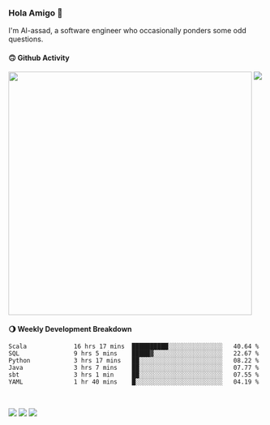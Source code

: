 ### Hola Amigo 🤣   

I'm Al-assad, a software engineer who occasionally ponders some odd questions.  
 
#### 🙃 Github Activity 
<div>
  <img src="https://github-readme-stats.vercel.app/api?username=al-assad&show_icons=true" align="top" style="display: inline-block;" width="480"/>
  <img src="https://github-readme-stats.vercel.app/api/top-langs/?username=al-assad&hide=css,html&langs_count=8&layout=compact" align="top" style="display: inline-block;"/>
</div>

#### 🌖 Weekly Development Breakdown
<!--START_SECTION:waka-->

```text
Scala             16 hrs 17 mins  ██████████░░░░░░░░░░░░░░░   40.64 %
SQL               9 hrs 5 mins    █████▓░░░░░░░░░░░░░░░░░░░   22.67 %
Python            3 hrs 17 mins   ██░░░░░░░░░░░░░░░░░░░░░░░   08.22 %
Java              3 hrs 7 mins    ██░░░░░░░░░░░░░░░░░░░░░░░   07.77 %
sbt               3 hrs 1 min     ██░░░░░░░░░░░░░░░░░░░░░░░   07.55 %
YAML              1 hr 40 mins    █░░░░░░░░░░░░░░░░░░░░░░░░   04.19 %
```

<!--END_SECTION:waka-->

<br>

<a href="https://twitter.com/Alassad_dev"><img src="https://img.shields.io/badge/Twitter-@Alassad__dev-blue?style=flat&logo=twitter" /></a>
<a href="https://t.me/alassad_dev"><img src="https://img.shields.io/badge/Telegram-@alassad__dev-orange?style=flat&logo=telegram" /></a>
<a href="https://al-assad.github.io"><img src="https://img.shields.io/badge/Blogs-Linying_Assad's_Blog-yellow?style=flat&logo=github" /></a>

